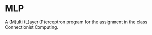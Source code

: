 # MLP
A (M)ulti (L)ayer (P)erceptron program for the assignment in the class Connectionist Computing.
